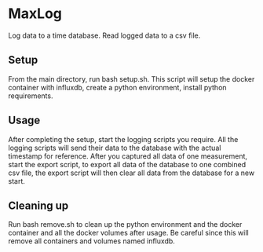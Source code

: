 # MaxLog

Log data to a time database.
Read logged data to a csv file.

## Setup

From the main directory, run bash setup.sh.
This script will setup the docker container with influxdb,
create a python environment,
install python requirements.

## Usage

After completing the setup,
start the logging scripts you require.
All the logging scripts will send their data to the database with the actual timestamp for reference.
After you captured all data of one measurement,
start the export script,
to export all data of the database to one combined csv file,
the export script will then clear all data from the database for a new start.

## Cleaning up

Run bash remove.sh to clean up the python environment
and the docker container
and all the docker volumes
after usage.
Be careful since this will remove all containers and volumes named influxdb.
